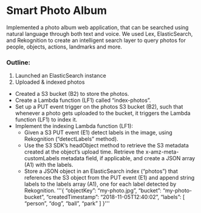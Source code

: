 # Smart Photo Album

Implemented a photo album web application, that can be searched using natural language through both text and voice.  We used Lex, ElasticSearch, and Rekognition to create an intelligent search layer to query photos for people, objects, actions, landmarks and more.

### Outline: 
1. Launched an ElasticSearch instance
2. Uploaded & indexed photos
  - Created a S3 bucket (B2) to store the photos.
  - Create a Lambda function (LF1) called “index-photos”.
  - Set up a PUT event trigger on the photos S3 bucket (B2), such that whenever a photo gets uploaded to the bucket, it triggers the Lambda function (LF1) to index it.
  - Implement the indexing Lambda function (LF1):
    - Given a S3 PUT event (E1) detect labels in the image, using Rekognition (“detectLabels” method).
    - Use the S3 SDK’s headObject method to retrieve the S3 metadata created at the object’s upload time. Retrieve the x-amz-meta-customLabels metadata field, if applicable, and         create a JSON array (A1) with the labels.
    - Store a JSON object in an ElasticSearch index (“photos”) that references the S3 object from the PUT event (E1) and append string labels to the labels array (A1), one for           each label detected by Rekognition.
        '''{
          “objectKey”: “my-photo.jpg”,
          “bucket”: “my-photo-bucket”,
          “createdTimestamp”: “2018-11-05T12:40:02”,
          “labels”: [
              “person”,
              “dog”,
              “ball”,
              “park”
            ]
        }'''

